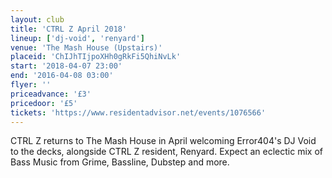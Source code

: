 ```yaml
---
layout: club
title: 'CTRL Z April 2018'
lineup: ['dj-void', 'renyard']
venue: 'The Mash House (Upstairs)'
placeid: 'ChIJhTIjpoXHh0gRkFi5QhiNvLk'
start: '2018-04-07 23:00'
end: '2016-04-08 03:00'
flyer: ''
priceadvance: '£3'
pricedoor: '£5'
tickets: 'https://www.residentadvisor.net/events/1076566'
---
```


CTRL Z returns to The Mash House in April welcoming Error404's DJ Void to the decks, alongside CTRL Z resident, Renyard. Expect an eclectic mix of Bass Music from Grime, Bassline, Dubstep and more.
